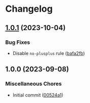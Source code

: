# Changelog

## [1.0.1](https://github.com/Wondermarin/eslint-config/compare/v1.0.0...v1.0.1) (2023-10-04)


### Bug Fixes

* Disable `no-plusplus` rule ([bafa2fb](https://github.com/Wondermarin/eslint-config/commit/bafa2fbae59d8e0bd3b0166ba7c28b66357e282a))

## 1.0.0 (2023-09-08)


### Miscellaneous Chores

* Initial commit ([00524a1](https://github.com/Wondermarin/eslint-config/commit/00524a163c96cd72b18a70a398b109e704779f44))
